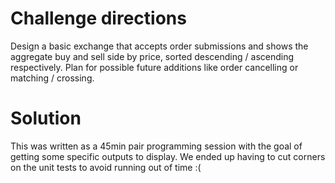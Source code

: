 # Challenge directions 

Design a basic exchange that accepts order submissions and shows
the aggregate buy and sell side by price, sorted descending /
ascending respectively. Plan for possible future additions like
order cancelling or matching / crossing.


# Solution

This was written as a 45min pair programming session with the goal
of getting some specific outputs to display. We ended up having to
cut corners on the unit tests to avoid running out of time :(